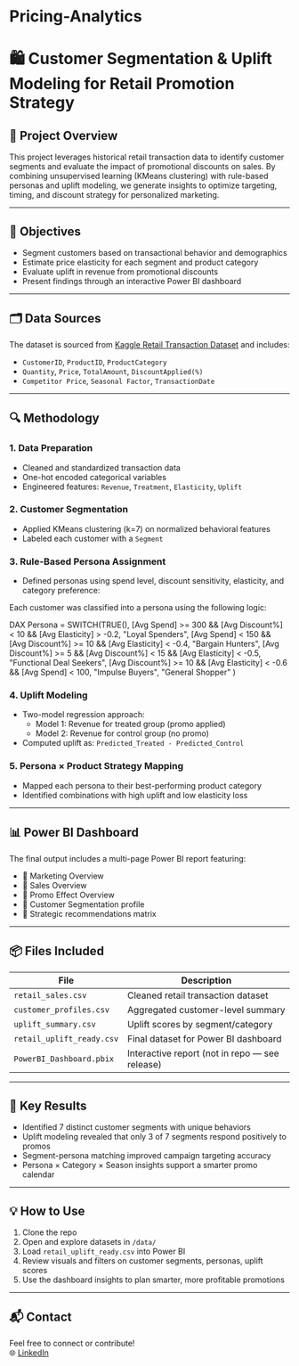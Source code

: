 # Pricing-Analytics

# 🛍️ Customer Segmentation & Uplift Modeling for Retail Promotion Strategy

## 📌 Project Overview

This project leverages historical retail transaction data to identify customer segments and evaluate the impact of promotional discounts on sales. By combining unsupervised learning (KMeans clustering) with rule-based personas and uplift modeling, we generate insights to optimize targeting, timing, and discount strategy for personalized marketing.

---

## 🧠 Objectives

- Segment customers based on transactional behavior and demographics
- Estimate price elasticity for each segment and product category
- Evaluate uplift in revenue from promotional discounts
- Present findings through an interactive Power BI dashboard

---

## 🗂️ Data Sources

The dataset is sourced from [Kaggle Retail Transaction Dataset](https://www.kaggle.com/datasets/fahadrehman07/retail-transaction-dataset) and includes:

- `CustomerID`, `ProductID`, `ProductCategory`
- `Quantity`, `Price`, `TotalAmount`, `DiscountApplied(%)`
- `Competitor Price`, `Seasonal Factor`, `TransactionDate`

---

## 🔍 Methodology

### 1. **Data Preparation**
- Cleaned and standardized transaction data
- One-hot encoded categorical variables
- Engineered features: `Revenue`, `Treatment`, `Elasticity`, `Uplift`

### 2. **Customer Segmentation**
- Applied KMeans clustering (k=7) on normalized behavioral features
- Labeled each customer with a `Segment`

### 3. **Rule-Based Persona Assignment**
- Defined personas using spend level, discount sensitivity, elasticity, and category preference:

Each customer was classified into a persona using the following logic:

DAX
Persona = 
SWITCH(TRUE(),
    [Avg Spend] >= 300 && [Avg Discount%] < 10 && [Avg Elasticity] > -0.2, "Loyal Spenders",
    [Avg Spend] < 150 && [Avg Discount%] >= 10 && [Avg Elasticity] < -0.4, "Bargain Hunters",
    [Avg Discount%] >= 5 && [Avg Discount%] < 15 && [Avg Elasticity] < -0.5, "Functional Deal Seekers",
    [Avg Discount%] >= 10 && [Avg Elasticity] < -0.6 && [Avg Spend] < 100, "Impulse Buyers",
    "General Shopper"
)


### 4. **Uplift Modeling**
- Two-model regression approach:
  - Model 1: Revenue for treated group (promo applied)
  - Model 2: Revenue for control group (no promo)
- Computed uplift as: `Predicted_Treated - Predicted_Control`

### 5. **Persona × Product Strategy Mapping**
- Mapped each persona to their best-performing product category
- Identified combinations with high uplift and low elasticity loss

---

## 📊 Power BI Dashboard

The final output includes a multi-page Power BI report featuring:

- 🔹 Marketing Overview
- 🔹 Sales Overview 
- 🔹 Promo Effect Overview
- 🔹 Customer Segmentation profile
- 🔹 Strategic recommendations matrix

---

## 📦 Files Included

| File                          | Description                          |
|-------------------------------|--------------------------------------|
| `retail_sales.csv`            | Cleaned retail transaction dataset   |
| `customer_profiles.csv`       | Aggregated customer-level summary    |
| `uplift_summary.csv`          | Uplift scores by segment/category    |
| `retail_uplift_ready.csv`     | Final dataset for Power BI dashboard |
| `PowerBI_Dashboard.pbix`      | Interactive report (not in repo — see release) |

---

## 🚀 Key Results

- Identified 7 distinct customer segments with unique behaviors
- Uplift modeling revealed that only 3 of 7 segments respond positively to promos
- Segment-persona matching improved campaign targeting accuracy
- Persona × Category × Season insights support a smarter promo calendar

---

## 💡 How to Use

1. Clone the repo
2. Open and explore datasets in `/data/`
3. Load `retail_uplift_ready.csv` into Power BI
4. Review visuals and filters on customer segments, personas, uplift scores
5. Use the dashboard insights to plan smarter, more profitable promotions

---

## 📬 Contact

Feel free to connect or contribute!  
🌐 [LinkedIn](https://www.linkedin.com/in/charliechen2698619/)

